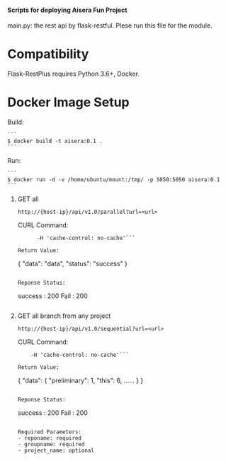 
#### Scripts for deploying Aisera Fun Project

main.py: the rest api by flask-restful. Plese run this file for the module.



Compatibility
=============

Flask-RestPlus requires Python 3.6+, Docker.


Docker Image Setup
==================

Build:

	```
    $ docker build -t aisera:0.1 .
    ```

Run:


	```
    $ docker run -d -v /home/ubuntu/mount:/tmp/ -p 5050:5050 aisera:0.1
    ```


1. GET all 

	```http://{host-ip}/api/v1.0/parallel?url=<url>```

	CURL Command:

	```curl -X GET 'http://18.224.24.183/api/v1.0/parallel?url=http%3A%2F%2Fwww.gutenberg.org%2Ffiles%2F15%2Ftext%2F' \
		  -H 'cache-control: no-cache'```

	Return Value:

	```
	{
	  	"data": "data",
	  	"status": "success"
	}
	```

	Reponse Status:

	```
	success : 200
	Fail : 200
	```

2. GET all branch from any project

	```http://{host-ip}/api/v1.0/sequential?url=<url>```

	CURL Command:

	```curl -X GET 'http://18.224.24.183/api/v1.0/sequential?url=http%3A%2F%2Fwww.gutenberg.org%2Ffiles%2F15%2Ftext%2Fmoby-000.txt' \
  		-H 'cache-control: no-cache'```

	Return Value:

	```
	{
	  	"data": 
		    {
		      "preliminary": 1,
		      "this": 6,
		      ......
		    }
	}
	```

	Reponse Status:

	```
	success : 200
	Fail : 200
	```

	Required Parameters:
	- reponame: required
	- groupname: required
	- project_name: optional
